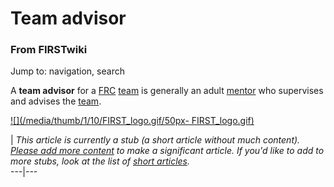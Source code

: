 # Team advisor

### From FIRSTwiki

Jump to: navigation, search

A **team advisor** for a [FRC](/index.php/FIRST_Robotics_Competition "FIRST
Robotics Competition" ) [team](/index.php/FIRST_Robotics_team "FIRST Robotics
team" ) is generally an adult [mentor](/index.php/Mentor "Mentor" ) who
supervises and advises the [team](/index.php/Team "Team" ).

[![](/media/thumb/1/10/FIRST_logo.gif/50px-
FIRST_logo.gif)](/index.php/Image:FIRST_logo.gif "" )

|  _This article is currently a stub (a short article without much content).
[Please add more
content](http://www.firstwiki.net/index.php?title=Team_advisor&action=edit
"http://www.firstwiki.net/index.php?title=Team_advisor&action=edit" ) to make
a significant article. If you'd like to add to more stubs, look at the list of
[short articles](/index.php/Special:Shortpages "Special:Shortpages" )._  
---|---  
  
